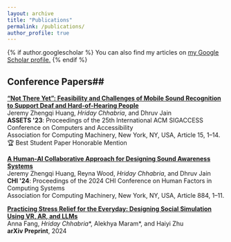 ```yaml
---
layout: archive
title: "Publications"
permalink: /publications/
author_profile: true
---
```


{% if author.googlescholar %}
  You can also find my articles on <u><a href="{{author.googlescholar}}">my Google Scholar profile</a>.</u>
{% endif %}

## Conference Papers##
[**“Not There Yet”: Feasibility and Challenges of Mobile Sound Recognition to Support Deaf and Hard-of-Hearing People**](https://doi.org/10.1145/3597638.3608431)<br/>
Jeremy Zhengqi Huang, *Hriday Chhabria*, and Dhruv Jain<br/>
**ASSETS '23**: Proceedings of the 25th International ACM SIGACCESS Conference on Computers and Accessibility<br/>
Association for Computing Machinery, New York, NY, USA, Article 15, 1–14.
🏆 Best Student Paper Honorable Mention

[**A Human-AI Collaborative Approach for Designing Sound Awareness Systems**](https://doi.org/10.1145/3613904.3642062)<br/>
Jeremy Zhengqi Huang, Reyna Wood, *Hriday Chhabria*, and Dhruv Jain<br/>
**CHI '24**: Proceedings of the 2024 CHI Conference on Human Factors in Computing Systems<br/>
Association for Computing Machinery, New York, NY, USA, Article 884, 1–11.

[**Practicing Stress Relief for the Everyday: Designing Social Simulation Using VR, AR, and LLMs**](https://doi.org/10.48550/arXiv.2410.01672)<br/>
Anna Fang, *Hriday Chhabria*\*, Alekhya Maram\*, and Haiyi Zhu<br/>
**arXiv Preprint**, 2024<br/>

